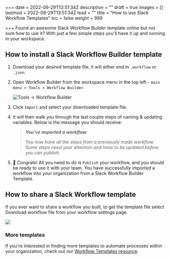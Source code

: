 +++
date = 2022-09-29T13:51:34Z
description = ""
draft = true
images = []
lastmod = 2022-09-29T13:51:34Z
lead = ""
title = "How to use Slack Workflow Templates"
toc = false
weight = 999

+++
Found an awesome Slack Workflow Builder template online but not sure how to use it? With just a few simple steps you'll have it up and running in your workspace.

## How to install a Slack Workflow Builder template

1. Download your desired template file, it will either end in `.workflow` or `.json`.
2. Open Workflow Builder from the workspace menu in the top left - `main menu > Tools > Workflow Builder`.

   ![Tools -> Workflow Builder](/images/slack-open-workflow-builder.jpeg)
3. Click `Import` and select your downloaded template file.
4. It will then walk you through the last couple steps of naming & updating variables. Below is the message you should receive:

   > **_You've imported a workflow_**
   >
   > _You now have all the steps from a previously made workflow. Some steps need your attention and have to be updated before you can publish._
5. 🥳 Congrats! All you need to do is `Publish` your workflow, and you should be ready to use it with your team. You have successfully imported a workflow into your organization from a Slack Workflow Builder Template.

## How to share a Slack Workflow template

If you ever want to share a workflow you built, to get the template file select Download workflow file from your workflow settings page.

![](/images/workflows-share-template.png)

### More templates

If you're interested in finding more templates to automate processes within your organization, check out our [Workflow Templates resource](/docs/slack/workflow-builder-templates/).